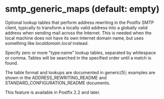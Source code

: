 # smtp_generic_maps (default: empty)
 Optional lookup tables that perform address rewriting in the
Postfix SMTP client, typically to transform a locally valid address into
a globally valid address when sending mail across the Internet.
This is needed when the local machine does not have its own Internet
domain name, but uses something like *localdomain.local*
instead. 



Specify zero or more "type:name" lookup tables, separated by
whitespace or comma. Tables will be searched in the specified order
until a match is found.



 The table format and lookups are documented in generic(5);
examples are shown in the ADDRESS\_REWRITING\_README and
STANDARD\_CONFIGURATION\_README documents. 


 This feature is available in Postfix 2.2 and later. 


